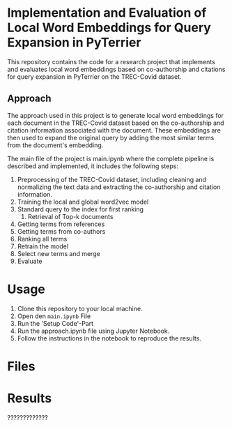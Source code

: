 # Implementation and Evaluation of Local Word Embeddings for Query Expansion in PyTerrier

This repository contains the code for a research project that implements and evaluates local word embeddings based on co-authorship and citations for query expansion in PyTerrier on the TREC-Covid dataset.

## Approach
The approach used in this project is to generate local word embeddings for each document in the TREC-Covid dataset based on the co-authorship and citation information associated with the document. These embeddings are then used to expand the original query by adding the most similar terms from the document's embedding.

The main file of the project is main.ipynb where the complete pipeline is described and implemented, it includes the following steps:

1. Preprocessing of the TREC-Covid dataset, including cleaning and normalizing the text data and extracting the co-authorship and citation information.
2. Training the local and global word2vec model
3. Standard query to the index for first ranking
   1. Retrieval of Top-k documents
4. Getting terms from references
5. Getting terms from co-authors
6. Ranking all terms
7. Retrain the model
8. Select new terms and merge
9. Evaluate

# Usage
1. Clone this repository to your local machine.
2. Open den `main.ipynb` File
3. Run the 'Setup Code'-Part
4. Run the approach.ipynb file using Jupyter Notebook.
5. Follow the instructions in the notebook to reproduce the results.


# Files




# Results
?????????????